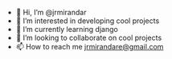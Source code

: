 - 👋 Hi, I’m @jrmirandar
- 👀 I’m interested in developing cool projects
- 🌱 I’m currently learning django
- 💞️ I’m looking to collaborate on cool projects
- 📫 How to reach me jrmirandare@gmail.com

<!---
jrmirandar/jrmirandar is a ✨ special ✨ repository because its `README.md` (this file) appears on your GitHub profile.
You can click the Preview link to take a look at your changes.
--->
